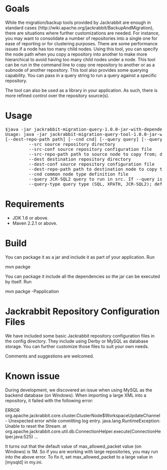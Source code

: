 <h1>Goals</h1>
<p>While the migration/backup tools provided by Jackrabbit are enough in standard cases (http://wiki.apache.org/jackrabbit/BackupAndMigration), there are situations where further customizations are needed.
For instance, you may want to consolidate a number of repositories into a single one for ease of reporting or for clustering purposes. There are some performance issues if a node has too
many child nodes. Using this tool, you can specify the node path when you copy a repository into another to make more
hierarchical to avoid having too many child nodes under a node. This tool can be run in the command line to copy one repository to another or as a subnode of another repository.
This tool also provides some querying capability. You can pass in a query string to run a query against a specific repository.
</p>
<p>The tool can also be used as a library in your application. As such, there is more refined control over the repository source(s).</p>
<h1>Usage</h1>
<pre>
$java -jar jackrabbit-migration-query-1.0.0-jar-with-dependencies.jar
Usage: java -jar jackrabbit-migration-query-tool-1.0.0-jar-with-dependencies.jar --src src --src-conf conf [--src-repo-path path] [--dest dest] [--dest-conf conf] 
[--dest-repo-path path] [--cnd cnd] [--query query] [--query-type type]
         --src source repository directory
         --src-conf source repository configuration file
         --src-repo-path path to source node to copy from; default is "/"
         --dest destination repository directory
         --dest-conf source repository configuration file
         --dest-repo-path path to destination node to copy to; default is "/"
         --cnd common node type definition file
         --query JCR-SQL2 query to run in src. If --query is specified, then --dest, --dest-conf, --dest-repo-path and --cnd will be ignored.
         --query-type query type (SQL, XPATH, JCR-SQL2); default is JCR-SQL2"
</pre>

       
<h1>Requirements</h1>
<ul>
<li>JDK 1.6 or above.</li>
<li>Maven 2.2.1 or above.</li>
</ul>

<h1>Build</h1> 
<p>You can package it as a jar and include it as part of your application. Run<p> 

<p>mvn packge</p>

<p>You can package it include all the dependencies so the jar can be executed by itself. Run</p>

<p>mvn packge -Papplication</p>


<h1>Jackrabbit Repository Configuration Files</h1>
<p>We have included some basic Jackrabbit repository configuration files in the config directory. They include using Derby or MySQL as database storage. You can further customize those files
to suit your own needs.</p>

<p>Comments and suggestions are welcomed.</p>

<h1>Known issue</h1>
<p>
During development, we discovered an issue when using MySQL as the backend database (on Windows). When importing a large XML into a repository, it failed with the following error:
</p>
<p>
ERROR org.apache.jackrabbit.core.cluster.ClusterNode$WorkspaceUpdateChannel - Unexpected error while committing log entry.
java.lang.RuntimeException: Unable to reset the Stream.
	at org.apache.jackrabbit.core.util.db.ConnectionHelper.execute(ConnectionHelper.java:525)
    ...
</p>
<p>   
It turns out that the default value of max_allowed_packet value (on Windows) is 1M. So if you are working with large repositories, you may run into the above error. To fix it, set 
max_allowed_packet to a large value in [mysqld] in my.ini.
</p>